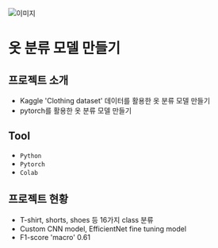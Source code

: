 
![이미지](https://storage.googleapis.com/kaggle-datasets-images/929774/1572891/81d1278b3f27681e98600c34a2246184/dataset-cover.png)

# 옷 분류 모델 만들기

## 프로젝트 소개
- Kaggle 'Clothing dataset' 데이터를 활용한 옷 분류 모델 만들기
- pytorch를 활용한 옷 분류 모델 만들기


## Tool
- `Python`
- `Pytorch`
- `Colab`

## 프로젝트 현황
- T-shirt, shorts, shoes 등 16가지 class 분류
- Custom CNN model, EfficientNet fine tuning model
- F1-score 'macro' 0.61